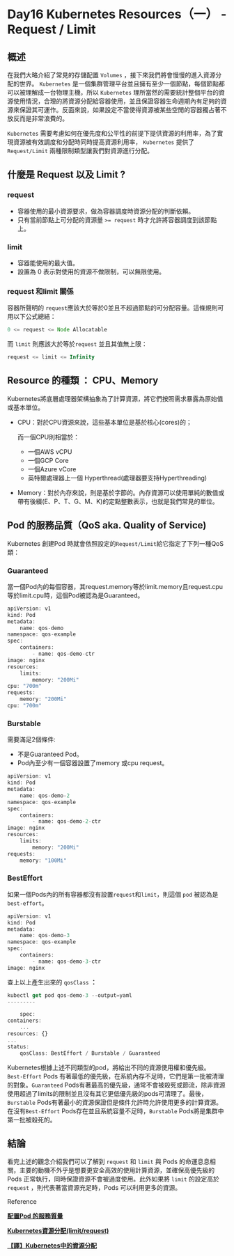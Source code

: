 # Day16 Kubernetes Resources（一） - Request / Limit

## 概述

在我們大略介紹了常見的存儲配置 `Volumes` ，接下來我們將會慢慢的進入資源分配的世界。 `Kubernetes` 是一個集群管理平台並且擁有至少一個節點，每個節點都可以被理解成一台物理主機，所以 `Kubernetes` 理所當然的需要統計整個平台的資源使用情況，合理的將資源分配給容器使用，並且保證容器生命週期內有足夠的資源來保證其可運作。反面來說，如果設定不當使得資源被某些空閒的容器獨占著不放反而是非常浪費的。

`Kubernetes` 需要考慮如何在優先度和公平性的前提下提供資源的利用率，為了實現資源被有效調度和分配時同時提高資源利用率， `Kubernetes` 提供了 `Request/Limit` 兩種限制類型讓我們對資源進行分配。

## 什麼是 Request 以及 Limit ?

### request

- 容器使用的最小資源要求，做為容器調度時資源分配的判斷依賴。
- 只有當前節點上可分配的資源量 `>= request` 時才允許將容器調度到該節點上。

### limit

- 容器能使用的最大值。
- 設置為 0 表示對使用的資源不做限制，可以無限使用。

### **request 和limit 關係**

容器所聲明的 `request`應該大於等於0並且不超過節點的可分配容量。這條規則可用以下公式總結：

```jsx
0 <= request <= Node Allocatable
```

而 `limit` 則應該大於等於`request` 並且其值無上限：

```jsx
request <= limit <= Infinity
```

## Resource 的種類 ： CPU、Memory

Kubernetes將底層處理器架構抽象為了計算資源，將它們按照需求暴露為原始值或基本單位。

- CPU：對於CPU資源來說，這些基本單位是基於核心(cores)的；

  而一個CPU則相當於：

    - 一個AWS vCPU
    - 一個GCP Core
    - 一個Azure vCore
    - 英特爾處理器上一個 Hyperthread(處理器要支持Hyperthreading)
- Memory：對於內存來說，則是基於字節的。內存資源可以使用單純的數值或帶有後綴(E、P、T、G、M、K)的定點整數表示，也就是我們常見的單位。

## Pod 的服務品質（QoS aka. Quality of Service)

Kubernetes 創建Pod 時就會依照設定的`Request/Limit`給它指定了下列一種QoS 類：

### Guaranteed

當一個Pod內的每個容器，其request.memory等於limit.memory且request.cpu等於limit.cpu時，這個Pod被認為是Guaranteed。

```jsx
apiVersion: v1
kind: Pod
metadata:
    name: qos-demo
namespace: qos-example
spec:
    containers:
        - name: qos-demo-ctr
image: nginx
resources:
    limits:
        memory: "200Mi"
cpu: "700m"
requests:
    memory: "200Mi"
cpu: "700m"
```

### Burstable

需要滿足2個條件:

- 不是Guaranteed Pod。
- Pod內至少有一個容器設置了memory 或cpu request。

```jsx
apiVersion: v1
kind: Pod
metadata:
    name: qos-demo-2
namespace: qos-example
spec:
    containers:
        - name: qos-demo-2-ctr
image: nginx
resources:
    limits:
        memory: "200Mi"
requests:
    memory: "100Mi"
```

### BestEffort

如果一個Pods內的所有容器都沒有設置`request`和`limit`，則這個 `pod` 被認為是 `best-effort`。

```jsx
apiVersion: v1
kind: Pod
metadata:
    name: qos-demo-3
namespace: qos-example
spec:
    containers:
        - name: qos-demo-3-ctr
image: nginx
```

查上以上產生出來的 `qosClass` **：**

```jsx
kubectl get pod qos-demo-3 --output=yaml
---------

    spec:
containers:
    ...
resources: {}
...
status:
    qosClass: BestEffort / Burstable / Guaranteed
```

Kubernetes根據上述不同類型的pod，將給出不同的資源使用權和優先級。 `Best-Effort` Pods 有著最低的優先級，在系統內存不足時，它們是第一批被清理的對象。`Guaranteed` Pods有著最高的優先級，通常不會被殺死或節流，除非資源使用超過了limits的限制並且沒有其它更低優先級的pods可清理了。最後，`Burstable` Pods有著最小的資源保證但是條件允許時允許使用更多的計算資源。在沒有`Best-Effort` Pods存在並且系統容量不足時，`Burstable` Pods將是集群中第一批被殺死的。

## 結論

看完上述的觀念介紹我們可以了解到 `request` 和 `limit` 與 Pods 的命運息息相關，主要的動機不外乎是想要更安全高效的使用計算資源，並確保高優先級的 Pods 正常執行，同時保證資源不會被過度使用。此外如果將 `limit` 的設定高於 `request` ，則代表著當資源充足時，Pods 可以利用更多的資源。

Reference

****[配置Pod 的服務質量](https://kubernetes.io/zh-cn/docs/tasks/configure-pod-container/quality-service-pod/)****

****[Kubernetes資源分配(limit/request)](https://developer.aliyun.com/article/679986)****

****[【譯】Kubernetes中的資源分配](https://www.modb.pro/db/46091)****
